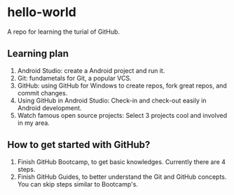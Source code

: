 # hello-world
A repo for learning the turial of GitHub.
## Learning plan

1. Android Studio: create a Android project and run it.
2. Git: fundametals for Git, a popular VCS.
3. GitHub: using GitHub for Windows to create repos, fork great repos, and commit changes.
4. Using GitHub in Android Studio: Check-in and check-out easily in Android development.
5. Watch famous open source projects: Select 3 projects cool and involved in my area.

## How to get started with GitHub?

1. Finish GitHub Bootcamp, to get basic knowledges. Currently there are 4 steps.
2. Finish GitHub Guides, to better understand the Git and GitHub concepts. You can skip steps similar to Bootcamp's.
